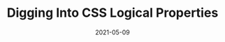 ---
title: "Digging Into CSS Logical Properties"
link: https://ishadeed.com/article/css-logical-properties/
description: The support for CSS logical properties is getting better by time. However, I still struggle to memorize them each time I want to use them in a project. What does start mean? And what does end mean? It’s a bit tricky to grasp all the details without trial and error.
tags: [web dev, reading]
date: 2021-05-09
---